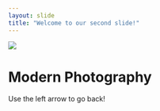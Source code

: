 ```yaml
---
layout: slide
title: "Welcome to our second slide!"
---
```

<img src="https://www.google.ca/url?sa=i&url=https%3A%2F%2Fen.wikipedia.org%2Fwiki%2FImage&psig=AOvVaw2rtxm3lzR3qUIflaTr3vVK&ust=1613272802247000&source=images&cd=vfe&ved=0CAIQjRxqFwoTCPjTsdTz5e4CFQAAAAAdAAAAABAD"/>

<h1>Modern Photography</h1>

Use the left arrow to go back!
